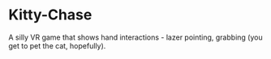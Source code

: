 # Kitty-Chase
A silly VR game that shows hand interactions - lazer pointing, grabbing (you get to pet the cat, hopefully).

